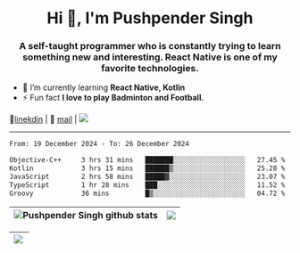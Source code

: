 <h1 align="center">Hi 👋, I'm Pushpender Singh</h1>
<h3 align="center">A self-taught programmer who is constantly trying to learn something new and interesting. React Native is one of my favorite technologies.</h3>

- 🌱 I’m currently learning **React Native, Kotlin**
- ⚡ Fun fact **I love to play Badminton and Football.**

👔[linekdin](https://www.linkedin.com/in/pushpender-singh-240061202/) | 📧 [mail](mailto:pushpendersingh694@gmail.com) | 
<a href="https://github.com/pushpender-singh-ap/pushpender-singh-ap">
    <img src="https://komarev.com/ghpvc/?username=pushpender-singh-ap&style=for-the-badge">
</a>


---

<!--START_SECTION:waka-->

```txt
From: 19 December 2024 - To: 26 December 2024

Objective-C++     3 hrs 31 mins   ███████░░░░░░░░░░░░░░░░░░   27.45 %
Kotlin            3 hrs 15 mins   ██████▒░░░░░░░░░░░░░░░░░░   25.28 %
JavaScript        2 hrs 58 mins   █████▓░░░░░░░░░░░░░░░░░░░   23.07 %
TypeScript        1 hr 28 mins    ███░░░░░░░░░░░░░░░░░░░░░░   11.52 %
Groovy            36 mins         █▒░░░░░░░░░░░░░░░░░░░░░░░   04.72 %
```

<!--END_SECTION:waka-->


| <a><img align="center" src="https://github-readme-stats-iota-ecru-15.vercel.app/api?username=pushpender-singh-ap&show_icons=true&include_all_commits=true&theme=buefy&hide_border=true" alt="Pushpender Singh github stats" /></a> | <a><img align="center" src="https://github-readme-stats-iota-ecru-15.vercel.app/api/top-langs/?username=pushpender-singh-ap&layout=compact&theme=buefy&hide_border=true" /></a> |
| ------------- | ------------- |

| <a> <img align="left" src="https://github-readme-streak-stats.herokuapp.com/?user=pushpender-singh-ap" /></br> </a> |
| ------------- |
